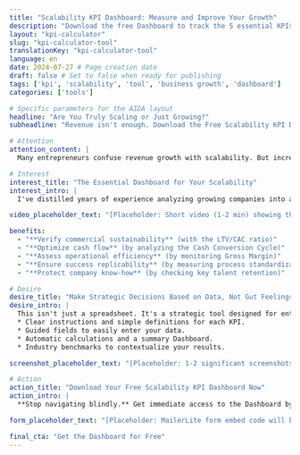 ```yaml
---
title: "Scalability KPI Dashboard: Measure and Improve Your Growth"
description: "Download the free Dashboard to track the 5 essential KPIs that predict your company's ability to scale sustainably. Based on LTV/CAC, CCC, Gross Margin, and more."
layout: "kpi-calculator"
slug: "kpi-calculator-tool"
translationKey: "kpi-calculator-tool"
language: en
date: 2024-07-27 # Page creation date
draft: false # Set to false when ready for publishing
tags: ['kpi', 'scalability', 'tool', 'business growth', 'dashboard']
categories: ['tools']

# Specific parameters for the AIDA layout
headline: "Are You Truly Scaling or Just Growing?"
subheadline: "Revenue isn't enough. Download the Free Scalability KPI Dashboard to track the 5 KPIs that predict your TRUE ability to scale."

# Attention
attention_content: |
  Many entrepreneurs confuse revenue growth with scalability. But increasing sales without a solid foundation means building a giant with feet of clay. **Are you driving your business looking only in the rearview mirror?** Find out if your growth is sustainable or if you risk running out of cash and resources before reaching your goals.

# Interest
interest_title: "The Essential Dashboard for Your Scalability"
interest_intro: |
  I've distilled years of experience analyzing growing companies into a **simple yet powerful Dashboard (based on Google Sheets)**. It guides you step-by-step in tracking the 5 *predictive* indicators that reveal the health of your scalability, allowing you to:

video_placeholder_text: "[Placeholder: Short video (1-2 min) showing the dashboard and its benefits]"

benefits:
  - "**Verify commercial sustainability** (with the LTV/CAC ratio)"
  - "**Optimize cash flow** (by analyzing the Cash Conversion Cycle)"
  - "**Assess operational efficiency** (by monitoring Gross Margin)"
  - "**Ensure success replicability** (by measuring process standardization)"
  - "**Protect company know-how** (by checking key talent retention)"

# Desire
desire_title: "Make Strategic Decisions Based on Data, Not Gut Feelings"
desire_intro: |
  This isn't just a spreadsheet. It's a strategic tool designed for entrepreneurs and managers who want to **stop reacting to emergencies and start proactively building the future**. It includes:
  * Clear instructions and simple definitions for each KPI.
  * Guided fields to easily enter your data.
  * Automatic calculations and a summary Dashboard.
  * Industry benchmarks to contextualize your results.

screenshot_placeholder_text: "[Placeholder: 1-2 significant screenshots of the Dashboard, e.g., Dashboard and a KPI sheet]"

# Action
action_title: "Download Your Free Scalability KPI Dashboard Now"
action_intro: |
  **Stop navigating blindly.** Get immediate access to the Dashboard by entering your email below. You'll instantly receive the link to create your personal copy and start tracking what truly matters for healthy, sustainable growth.

form_placeholder_text: "[Placeholder: MailerLite form embed code will be inserted here]"

final_cta: "Get the Dashboard for Free"
---
```


<!-- The main page content is managed by the `tools/kpi-calculator.html` layout via front matter parameters. -->
<!-- You can add additional content here if necessary, but it's usually not needed for this type of page. -->
